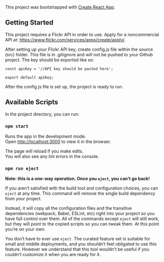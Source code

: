 This project was bootstrapped with [Create React App](https://github.com/facebook/create-react-app).

## Getting Started

This project requires a Flickr API in order to use. Apply for a noncommercial API at: https://www.flickr.com/services/apps/create/apply/.

After setting up your Flickr API key, create config.js file within the source (src) folder. This file is in .gitignore and will not be pushed to your Github project. The key should be exported like so:

`const apiKey = '//API key should be pasted here';`

`export default apiKey;`

After the config.js file is set up, the project is ready to run.  

## Available Scripts

In the project directory, you can run:

### `npm start`

Runs the app in the development mode.<br />
Open [http://localhost:3000](http://localhost:3000) to view it in the browser.

The page will reload if you make edits.<br />
You will also see any lint errors in the console.

### `npm run eject`

**Note: this is a one-way operation. Once you `eject`, you can’t go back!**

If you aren’t satisfied with the build tool and configuration choices, you can `eject` at any time. This command will remove the single build dependency from your project.

Instead, it will copy all the configuration files and the transitive dependencies (webpack, Babel, ESLint, etc) right into your project so you have full control over them. All of the commands except `eject` will still work, but they will point to the copied scripts so you can tweak them. At this point you’re on your own.

You don’t have to ever use `eject`. The curated feature set is suitable for small and middle deployments, and you shouldn’t feel obligated to use this feature. However we understand that this tool wouldn’t be useful if you couldn’t customize it when you are ready for it.
